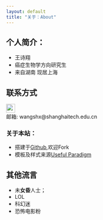 ```yaml
---
layout: default
title: "关于：About"
---
```


## 个人简介：

* 王诗翔
* 癌症生物学方向研究生 
* 来自湖南 现居上海

## 联系方式

<p class="contact">
 <a href="https://github.com/ShixiangWang" title="Github联系我"><img src="http://www.github.com/favicon.ico" width="24" height="24" style="display:inline-block;vertical-align:middle"></a><br/>
邮箱: wangshx@shanghaitech.edu.cn
</p>

### 关于本站：

* 搭建于[Github](https://github.com/ShixiangWang/ShixiangWang.github.io),欢迎Fork
* 模板及样式来源[Useful Paradigm](http://usefulparadigm.com/)

## 其他流言
* 未**女昏**人士；
* LOL
* 科幻迷
* 恐怖电影粉
